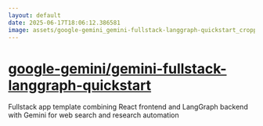 ```yaml
---
layout: default
date: 2025-06-17T18:06:12.386581
image: assets/google-gemini_gemini-fullstack-langgraph-quickstart_cropped.png
---
```


# [google-gemini/gemini-fullstack-langgraph-quickstart](https://github.com/google-gemini/gemini-fullstack-langgraph-quickstart)

Fullstack app template combining React frontend and LangGraph backend with Gemini for web search and research automation
